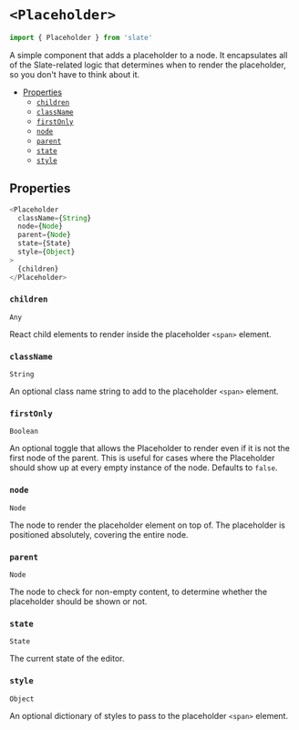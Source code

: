 
# `<Placeholder>`

```js
import { Placeholder } from 'slate'
```

A simple component that adds a placeholder to a node. It encapsulates all of the Slate-related logic that determines when to render the placeholder, so you don't have to think about it.

- [Properties](#properties)
  - [`children`](#children)
  - [`className`](#className)
  - [`firstOnly`](#firstOnly)
  - [`node`](#node)
  - [`parent`](#parent)
  - [`state`](#state)
  - [`style`](#style)


## Properties

```js
<Placeholder
  className={String}
  node={Node}
  parent={Node}
  state={State}
  style={Object}
>
  {children}
</Placeholder>
```

### `children`
`Any`

React child elements to render inside the placeholder `<span>` element.

### `className`
`String`

An optional class name string to add to the placeholder `<span>` element.

### `firstOnly`
`Boolean`

An optional toggle that allows the Placeholder to render even if it is not the first node of the parent. This is useful for cases where the Placeholder should show up at every empty instance of the node. Defaults to `false`.

### `node`
`Node`

The node to render the placeholder element on top of. The placeholder is positioned absolutely, covering the entire node.

### `parent`
`Node`

The node to check for non-empty content, to determine whether the placeholder should be shown or not.

### `state`
`State`

The current state of the editor.

### `style`
`Object`

An optional dictionary of styles to pass to the placeholder `<span>` element.
